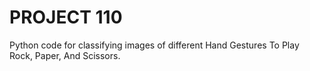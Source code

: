 # PROJECT 110

Python code for classifying images of different Hand Gestures To Play Rock, Paper, And Scissors.
